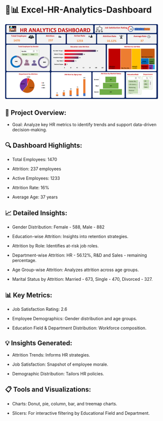 # 🎉📊 Excel-HR-Analytics-Dashboard
![](https://github.com/KrishnaBabu-Khethavath/Excel-HR-Analytics-Dashboard-/blob/main/hrE.png)

## 🌟 Project Overview:

- Goal: Analyze key HR metrics to identify trends and support data-driven decision-making.

## 🔍 Dashboard Highlights:

- Total Employees: 1470

- Attrition: 237 employees

- Active Employees: 1233

- Attrition Rate: 16%

- Average Age: 37 years

## 📈 Detailed Insights:

- Gender Distribution: Female - 588, Male - 882

- Education-wise Attrition: Insights into retention strategies.

- Attrition by Role: Identifies at-risk job roles.

- Department-wise Attrition: HR - 56.12%, R&D and Sales - remaining percentage.

- Age Group-wise Attrition: Analyzes attrition across age groups.

- Marital Status by Attrition: Married - 673, Single - 470, Divorced - 327.

## 📊 Key Metrics:

- Job Satisfaction Rating: 2.6

- Employee Demographics: Gender distribution and age groups.

- Education Field & Department Distribution: Workforce composition.

## 💡 Insights Generated:

- Attrition Trends: Informs HR strategies.

- Job Satisfaction: Snapshot of employee morale.

- Demographic Distribution: Tailors HR policies.

## 📋 Tools and Visualizations:

- Charts: Donut, pie, column, bar, and treemap charts.

- Slicers: For interactive filtering by Educational Field and Department.

